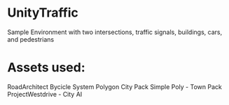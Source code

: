 # UnityTraffic
Sample Environment with two intersections, traffic signals, buildings, cars, and pedestrians

# Assets used:
RoadArchitect
Bycicle System
Polygon City Pack
Simple Poly - Town Pack
ProjectWestdrive - City AI
